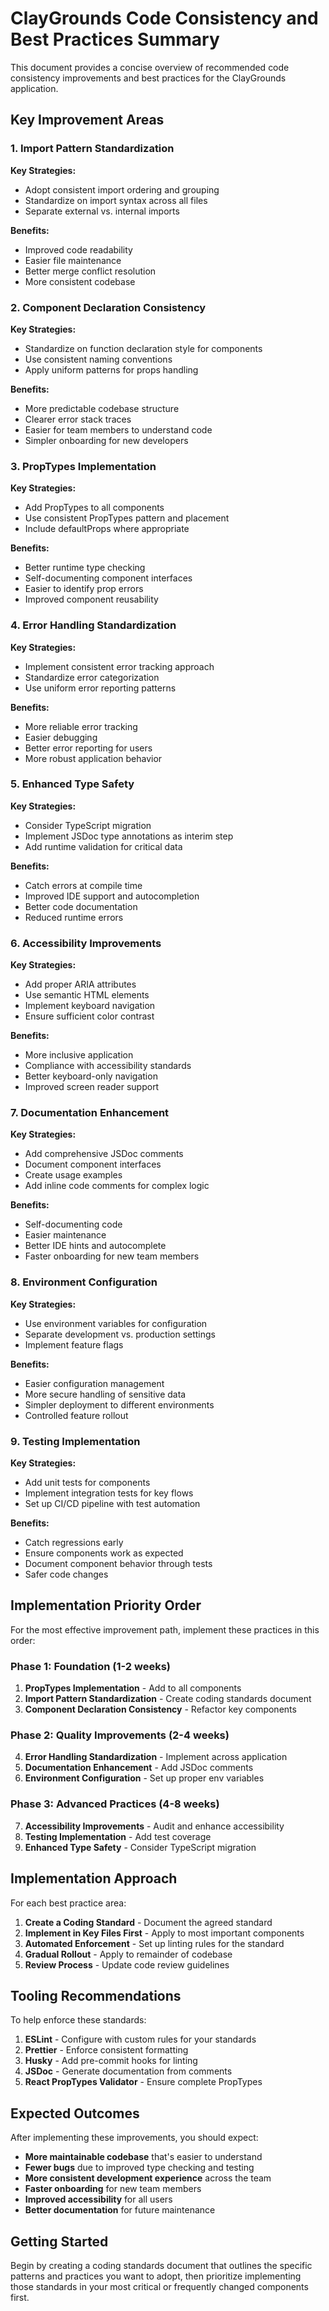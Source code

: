 # ClayGrounds Code Consistency and Best Practices Summary

This document provides a concise overview of recommended code consistency improvements and best practices for the ClayGrounds application.

## Key Improvement Areas

### 1. Import Pattern Standardization
**Key Strategies:**
- Adopt consistent import ordering and grouping
- Standardize on import syntax across all files
- Separate external vs. internal imports

**Benefits:**
- Improved code readability
- Easier file maintenance
- Better merge conflict resolution
- More consistent codebase

### 2. Component Declaration Consistency
**Key Strategies:**
- Standardize on function declaration style for components
- Use consistent naming conventions
- Apply uniform patterns for props handling

**Benefits:**
- More predictable codebase structure
- Clearer error stack traces
- Easier for team members to understand code
- Simpler onboarding for new developers

### 3. PropTypes Implementation
**Key Strategies:**
- Add PropTypes to all components
- Use consistent PropTypes pattern and placement
- Include defaultProps where appropriate

**Benefits:**
- Better runtime type checking
- Self-documenting component interfaces
- Easier to identify prop errors
- Improved component reusability

### 4. Error Handling Standardization
**Key Strategies:**
- Implement consistent error tracking approach
- Standardize error categorization
- Use uniform error reporting patterns

**Benefits:**
- More reliable error tracking
- Easier debugging
- Better error reporting for users
- More robust application behavior

### 5. Enhanced Type Safety
**Key Strategies:**
- Consider TypeScript migration
- Implement JSDoc type annotations as interim step
- Add runtime validation for critical data

**Benefits:**
- Catch errors at compile time
- Improved IDE support and autocompletion
- Better code documentation
- Reduced runtime errors

### 6. Accessibility Improvements
**Key Strategies:**
- Add proper ARIA attributes
- Use semantic HTML elements
- Implement keyboard navigation
- Ensure sufficient color contrast

**Benefits:**
- More inclusive application
- Compliance with accessibility standards
- Better keyboard-only navigation
- Improved screen reader support

### 7. Documentation Enhancement
**Key Strategies:**
- Add comprehensive JSDoc comments
- Document component interfaces
- Create usage examples
- Add inline code comments for complex logic

**Benefits:**
- Self-documenting code
- Easier maintenance
- Better IDE hints and autocomplete
- Faster onboarding for new team members

### 8. Environment Configuration
**Key Strategies:**
- Use environment variables for configuration
- Separate development vs. production settings
- Implement feature flags

**Benefits:**
- Easier configuration management
- More secure handling of sensitive data
- Simpler deployment to different environments
- Controlled feature rollout

### 9. Testing Implementation
**Key Strategies:**
- Add unit tests for components
- Implement integration tests for key flows
- Set up CI/CD pipeline with test automation

**Benefits:**
- Catch regressions early
- Ensure components work as expected
- Document component behavior through tests
- Safer code changes

## Implementation Priority Order

For the most effective improvement path, implement these practices in this order:

### Phase 1: Foundation (1-2 weeks)
1. **PropTypes Implementation** - Add to all components
2. **Import Pattern Standardization** - Create coding standards document
3. **Component Declaration Consistency** - Refactor key components

### Phase 2: Quality Improvements (2-4 weeks)
4. **Error Handling Standardization** - Implement across application
5. **Documentation Enhancement** - Add JSDoc comments
6. **Environment Configuration** - Set up proper env variables

### Phase 3: Advanced Practices (4-8 weeks)
7. **Accessibility Improvements** - Audit and enhance accessibility
8. **Testing Implementation** - Add test coverage
9. **Enhanced Type Safety** - Consider TypeScript migration

## Implementation Approach

For each best practice area:

1. **Create a Coding Standard** - Document the agreed standard
2. **Implement in Key Files First** - Apply to most important components
3. **Automated Enforcement** - Set up linting rules for the standard
4. **Gradual Rollout** - Apply to remainder of codebase
5. **Review Process** - Update code review guidelines

## Tooling Recommendations

To help enforce these standards:

1. **ESLint** - Configure with custom rules for your standards
2. **Prettier** - Enforce consistent formatting
3. **Husky** - Add pre-commit hooks for linting
4. **JSDoc** - Generate documentation from comments
5. **React PropTypes Validator** - Ensure complete PropTypes

## Expected Outcomes

After implementing these improvements, you should expect:

- **More maintainable codebase** that's easier to understand
- **Fewer bugs** due to improved type checking and testing
- **More consistent development experience** across the team
- **Faster onboarding** for new team members
- **Improved accessibility** for all users
- **Better documentation** for future maintenance

## Getting Started

Begin by creating a coding standards document that outlines the specific patterns and practices you want to adopt, then prioritize implementing those standards in your most critical or frequently changed components first.
